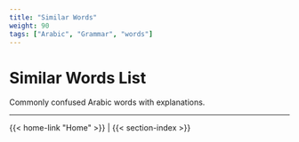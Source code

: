 ```yaml
---
title: "Similar Words"
weight: 90
tags: ["Arabic", "Grammar", "words"]
---
```

# Similar Words List
Commonly confused Arabic words with explanations.

---
{{< home-link "Home" >}} | {{< section-index >}}  
